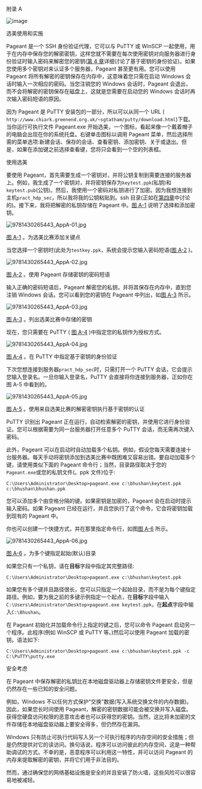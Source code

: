 附录 A

![image](img/frontdot.jpg)

选美使用和实施

Pageant 是一个 SSH 身份验证代理，它可以与 PuTTY 或 WinSCP 一起使用，用于在内存中保存您的解密密钥，这样您就不需要在每次使用密钥对向服务器进行身份验证时输入密码来解密您的密钥([第 4 章](04.html)详细讨论了基于密钥的身份验证)。如果您使用多个密钥对来认证多个服务器，Pageant 甚至更有用。您可以使用 Pageant 将所有解密的密钥保存在内存中，这意味着您只需在启动 Windows 会话时输入一次相应的密码。当您注销您的 Windows 会话时，Pageant 会退出，而不会将解密的密钥保存在磁盘上，这就是您需要在启动您的 Windows 会话时再次输入密码短语的原因。

因为 Pageant 是 PuTTY 安装包的一部分，所以可以从同一个 URL ( `http://www.chiark.greenend.org.uk/~sgtatham/putty/download.html`)下载。当你运行可执行文件 Pageant.exe 开始选美，一个图标，看起来像一个戴着帽子的电脑会出现在你的系统托盘。右键单击图标以调用 Pageant 菜单，然后选择所需的菜单选项:新建会话、保存的会话、查看密钥、添加密钥、关于或退出。但是，如果在添加键之前选择查看键，您将只会看到一个空的列表框。

使用选美

要使用 Pageant，首先需要生成一个密钥对，并将公钥复制到需要连接的服务器上。例如，我生成了一个密钥对，并将密钥保存为`keytest.ppk`(私钥)和`keytest.pub`(公钥)。然后，我使用一个密码对私钥进行了加密。因为我想连接到主机`pract_hdp_sec`，所以我将我的公钥粘贴到。ssh 目录(正如在[第四章](04.html)中讨论的)。接下来，我将把解密的私钥存储在 Pageant 中。[图 A-1](#Fig1) 说明了选择和添加密钥。

![9781430265443_AppA-01.jpg](img/9781430265443_AppA-01.jpg)

[图 A-1](#_Fig1) 。为选美比赛添加关键点

当您选择一个密钥时(此处为`testkey.ppk`，系统会提示您输入密码短语([图 A-2](#Fig2) )。

![9781430265443_AppA-02.jpg](img/9781430265443_AppA-02.jpg)

[图 A-2](#_Fig2) 。使用 Pageant 存储密钥的密码短语

输入正确的密码短语后，Pageant 解密您的私钥，并将其保存在内存中，直到您注销 Windows 会话。您可以看到您的密钥在 Pageant 中列出，如[图 A-3](#Fig3) 所示。

![9781430265443_AppA-03.jpg](img/9781430265443_AppA-03.jpg)

[图 A-3](#_Fig3) 。列出选美比赛中存储的密钥

现在，您只需要在 PuTTY ( [图 A-4](#Fig4) )中指定您的私钥作为授权方式。

![9781430265443_AppA-04.jpg](img/9781430265443_AppA-04.jpg)

[图 A-4](#_Fig4) 。在 PuTTY 中指定基于密钥的身份验证

下次您想连接到服务器`pract_hdp_sec`时，只需打开一个 PuTTY 会话，它会提示您输入登录名。一旦你输入登录名，PuTTY 会直接将你连接到服务器，正如你在图 A-5 中看到的。

![9781430265443_AppA-05.jpg](img/9781430265443_AppA-05.jpg)

[图 A-5](#_Fig5) 。使用来自选美比赛的解密密钥执行基于密钥的认证

PuTTY 识别出 Pageant 正在运行，自动检索解密的密钥，并使用它进行身份验证。您可以根据需要为同一台服务器打开任意多个 PuTTY 会话，而无需再次键入密码。

此外，Pageant 可以在启动时自动加载多个私钥。例如，假设您每天需要连接十台服务器。每天手动将密钥添加到选美比赛中既困难又容易出错。要自动加载多个键，请使用类似下面的 Pageant 命令行；当然，目录路径取决于您的`Pageant.exe`或您的私钥文件(。ppk 文件)位于:

```
C:\Users\Administrator\Desktop>pageant.exe c:\bhushan\keytest.ppk c:\bhushan\bhushan.ppk

```

您可以添加多个由空格分隔的键。如果密钥是加密的，Pageant 会在启动时提示输入密码。如果 Pageant 已经在运行，并且您执行了这个命令，它会将密钥加载到现有的 Pageant 中。

你也可以创建一个快捷方式，并在那里指定命令行，如图[图 A-6](#Fig6) 所示。

![9781430265443_AppA-06.jpg](img/9781430265443_AppA-06.jpg)

[图 A-6](#_Fig6) 。为多个键指定起始(默认)目录

如果您只有一个私钥，请在**目标**字段中指定其完整路径:

```
C:\Users\Administrator\Desktop>pageant.exe c:\bhushan\keytest.ppk

```

如果您有多个键并且路径很长，您可以只指定一个起始目录，而不是为每个键指定路径。例如，要为我之前的多键示例指定一个起点，在**目标**字段中输入`C:\Users\Administrator\Desktop>pageant.exe keytest.ppk`，在**起点**字段中输入`C:\Bhushan`。

在 Pageant 初始化并加载命令行上指定的键之后，您可以命令 Pageant 启动另一个程序。此程序(例如 WinSCP 或 PuTTY 等。)然后可以使用 Pageant 加载的密钥。语法如下:

```
C:\Users\Administrator\Desktop>pageant.exe c:\bhushan\keytest.ppk -c C:\PuTTY\putty.exe

```

安全考虑

在 Pageant 中保存解密的私钥比在本地磁盘驱动器上存储密钥文件更安全，但是仍然存在一些已知的安全问题。

例如，Windows 不以任何方式保护“交换”数据(写入系统交换文件的内存数据)。因此，如果您长时间使用 Pageant，解密的密钥数据可能会被交换并写入磁盘。获得您硬盘访问权限的恶意攻击者也可以获得您的密钥。当然，这比将未加密的文件存储在本地磁盘驱动器上要安全得多，但仍然存在漏洞。

Windows 只有防止可执行代码写入另一个可执行程序的内存空间的安全措施；但是仍然提供对它的读访问。换句话说，程序可以访问彼此的内存空间，这是一种帮助调试的方式。不幸的是，恶意程序可以利用这一特性，并可以访问 Pageant 的内存来提取解密的密钥，并将它们用于非法目的。

然而，通过确保您的网络基础设施是安全的并且安装了防火墙，这些风险可以很容易地被减轻。